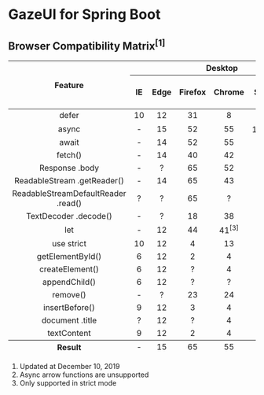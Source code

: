 # GazeUI for Spring Boot

## Browser Compatibility Matrix<sup>[1]</sup>

<table>
<thead>
    <tr>
        <th rowspan="2">Feature</th>
        <th colspan="6">Desktop</th>
        <th colspan="6">Mobile</th>
        <th rowspan="2">Global Usage</th>
    </tr>
    <tr>
        <th>IE</th>
        <th>Edge</th>
        <th>Firefox</th>
        <th>Chrome</th>
        <th>Safari</th>
        <th>Opera</th>
        <th>iOS (Safari)</th>
        <th>Android (WebView)</th>
        <th>Opera Mobile</th>
        <th>Android (Chrome)</th>
        <th>Android (Firefox)</th>
        <th>Android (Samsung Internet)</th>
    </tr>
</thead>
<tbody>
    <tr>
        <td align="center">defer</td>
        <td align="center">10</td>
        <td align="center">12</td>
        <td align="center">31</td>
        <td align="center">8</td>
        <td align="center">5</td>
        <td align="center">15</td>
        <td align="center">5</td>
        <td align="center">3</td>
        <td align="center">46</td>
        <td align="center">78</td>
        <td align="center">68</td>
        <td align="center">4</td>
        <td align="center">97.39%</td>
    </tr>
    <tr>
        <td align="center">async</td>
        <td align="center">-</td>
        <td align="center">15</td>
        <td align="center">52</td>
        <td align="center">55</td>
        <td align="center">10.1<sup>[2]</sup></td>
        <td align="center">42</td>
        <td align="center">10.3<sup>[2]</sup></td>
        <td align="center">76</td>
        <td align="center">46</td>
        <td align="center">78</td>
        <td align="center">68</td>
        <td align="center">6.2</td>
        <td align="center">91.76%</td>
    </tr>
    <tr>
        <td align="center">await</td>
        <td align="center">-</td>
        <td align="center">14</td>
        <td align="center">52</td>
        <td align="center">55</td>
        <td align="center">10.1</td>
        <td align="center">42</td>
        <td align="center">10.3</td>
        <td align="center">76</td>
        <td align="center">46</td>
        <td align="center">78</td>
        <td align="center">68</td>
        <td align="center">6.2</td>
        <td align="center">89.1%</td>
    </tr>
    <tr>
        <td align="center">fetch()</td>
        <td align="center">-</td>
        <td align="center">14</td>
        <td align="center">40</td>
        <td align="center">42</td>
        <td align="center">10.1</td>
        <td align="center">29</td>
        <td align="center">10.3</td>
        <td align="center">76</td>
        <td align="center">46</td>
        <td align="center">78</td>
        <td align="center">68</td>
        <td align="center">4</td>
        <td align="center">93.81%</td>
    </tr>
    <tr>
        <td align="center">Response .body</td>
        <td align="center">-</td>
        <td align="center">?</td>
        <td align="center">65</td>
        <td align="center">52</td>
        <td align="center">-</td>
        <td align="center">39</td>
        <td align="center">-</td>
        <td align="center">76</td>
        <td align="center">46</td>
        <td align="center">78</td>
        <td align="center">68</td>
        <td align="center">6.2</td>
        <td align="center">73.94%</td>
    </tr>
    <tr>
        <td align="center">ReadableStream .getReader()</td>
        <td align="center">-</td>
        <td align="center">14</td>
        <td align="center">65</td>
        <td align="center">43</td>
        <td align="center">?</td>
        <td align="center">30</td>
        <td align="center">?</td>
        <td align="center">76</td>
        <td align="center">46</td>
        <td align="center">78</td>
        <td align="center">68</td>
        <td align="center">4</td>
        <td align="center">75.3%</td>
    </tr>
    <tr>
        <td align="center">ReadableStreamDefaultReader .read()</td>
        <td align="center">?</td>
        <td align="center">?</td>
        <td align="center">65</td>
        <td align="center">?</td>
        <td align="center">?</td>
        <td align="center">?</td>
        <td align="center">?</td>
        <td align="center">?</td>
        <td align="center">?</td>
        <td align="center">?</td>
        <td align="center">68</td>
        <td align="center">?</td>
        <td align="center">3.86%</td>
    </tr>
    <tr>
        <td align="center">TextDecoder .decode()</td>
        <td align="center">-</td>
        <td align="center">?</td>
        <td align="center">18</td>
        <td align="center">38</td>
        <td align="center">10.1</td>
        <td align="center">25</td>
        <td align="center">10.3</td>
        <td align="center">76</td>
        <td align="center">?</td>
        <td align="center">78</td>
        <td align="center">68</td>
        <td align="center">?</td>
        <td align="center">87.56%</td>
    </tr>
    <tr>
        <td align="center">let</td>
        <td align="center">-</td>
        <td align="center">12</td>
        <td align="center">44</td>
        <td align="center">41<sup>[3]</sup></td>
        <td align="center">11</td>
        <td align="center">28<sup>[3]</sup></td>
        <td align="center">11</td>
        <td align="center">76</td>
        <td align="center">46</td>
        <td align="center">78</td>
        <td align="center">68</td>
        <td align="center">4<sup>[3]</sup></td>
        <td align="center">92.83%</td>
    </tr>
    <tr>
        <td align="center">use strict</td>
        <td align="center">10</td>
        <td align="center">12</td>
        <td align="center">4</td>
        <td align="center">13</td>
        <td align="center">6</td>
        <td align="center">12.1</td>
        <td align="center">5</td>
        <td align="center">3</td>
        <td align="center">12</td>
        <td align="center">78</td>
        <td align="center">68</td>
        <td align="center">4</td>
        <td align="center">97.89%</td>
    </tr>
    <tr>
        <td align="center">getElementById()</td>
        <td align="center">6</td>
        <td align="center">12</td>
        <td align="center">2</td>
        <td align="center">4</td>
        <td align="center">3.1</td>
        <td align="center">10</td>
        <td align="center">3.2</td>
        <td align="center">?</td>
        <td align="center">12</td>
        <td align="center">78</td>
        <td align="center">68</td>
        <td align="center">4</td>
        <td align="center">93.93%</td>
    </tr>
    <tr>
        <td align="center">createElement()</td>
        <td align="center">6</td>
        <td align="center">12</td>
        <td align="center">?</td>
        <td align="center">4</td>
        <td align="center">?</td>
        <td align="center">?</td>
        <td align="center">?</td>
        <td align="center">?</td>
        <td align="center">?</td>
        <td align="center">78</td>
        <td align="center">68</td>
        <td align="center">?</td>
        <td align="center">76.28%</td>
    </tr>
    <tr>
        <td align="center">appendChild()</td>
        <td align="center">6</td>
        <td align="center">12</td>
        <td align="center">?</td>
        <td align="center">?</td>
        <td align="center">?</td>
        <td align="center">?</td>
        <td align="center">?</td>
        <td align="center">?</td>
        <td align="center">?</td>
        <td align="center">78</td>
        <td align="center">68</td>
        <td align="center">?</td>
        <td align="center">67.33%</td>
    </tr>
    <tr>
        <td align="center">remove()</td>
        <td align="center">-</td>
        <td align="center">?</td>
        <td align="center">23</td>
        <td align="center">24</td>
        <td align="center">?</td>
        <td align="center">15</td>
        <td align="center">7</td>
        <td align="center">4.4</td>
        <td align="center">46</td>
        <td align="center">78</td>
        <td align="center">68</td>
        <td align="center">4</td>
        <td align="center">94.69%</td>
    </tr>
    <tr>
        <td align="center">insertBefore()</td>
        <td align="center">9</td>
        <td align="center">12</td>
        <td align="center">3</td>
        <td align="center">4</td>
        <td align="center">?</td>
        <td align="center">?</td>
        <td align="center">?</td>
        <td align="center">2.1</td>
        <td align="center">?</td>
        <td align="center">78</td>
        <td align="center">68</td>
        <td align="center">?</td>
        <td align="center">78.27%</td>
    </tr>
    <tr>
        <td align="center">document .title</td>
        <td align="center">?</td>
        <td align="center">12</td>
        <td align="center">?</td>
        <td align="center">4</td>
        <td align="center">?</td>
        <td align="center">?</td>
        <td align="center">?</td>
        <td align="center">?</td>
        <td align="center">?</td>
        <td align="center">78</td>
        <td align="center">68</td>
        <td align="center">?</td>
        <td align="center">74.58%</td>
    </tr>
    <tr>
        <td align="center">textContent</td>
        <td align="center">9</td>
        <td align="center">12</td>
        <td align="center">2</td>
        <td align="center">4</td>
        <td align="center">?</td>
        <td align="center">10</td>
        <td align="center">?</td>
        <td align="center">?</td>
        <td align="center">12</td>
        <td align="center">78</td>
        <td align="center">68</td>
        <td align="center">4</td>
        <td align="center">98.74%</td>
    </tr>
</tbody>
<tfoot>
    <tr>
        <th>Result</th>
        <td align="center">-</td>
        <td align="center">15</td>
        <td align="center">65</td>
        <td align="center">55</td>
        <td align="center">11</td>
        <td align="center">42</td>
        <td align="center">11</td>
        <td align="center">76</td>
        <td align="center">46</td>
        <td align="center">78</td>
        <td align="center">68</td>
        <td align="center">6.2</td>
        <td align="center">3.86%</td>
    </tr>
</tfoot>
</table>

1. Updated at December 10, 2019
2. Async arrow functions are unsupported
3. Only supported in strict mode